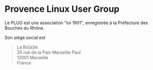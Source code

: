 # Provence Linux User Group

Le PLUG est une association "loi 1901", enregistrée à la Préfecture des Bouches du Rhône.

Son siège social est

> La Bo[a]te  
> 35 rue de la Paix Marseille Paul  
> 13001 Marseille  
> France

